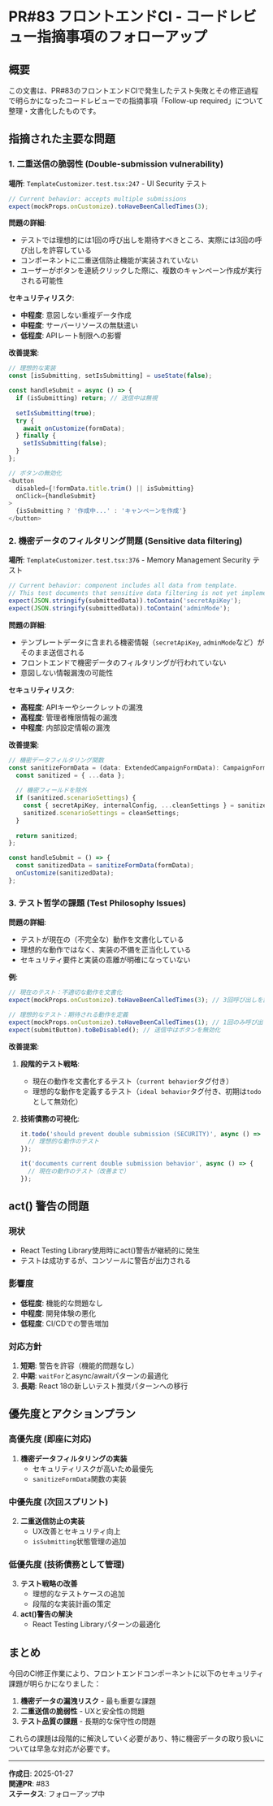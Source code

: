 # PR#83 フロントエンドCI - コードレビュー指摘事項のフォローアップ

## 概要
この文書は、PR#83のフロントエンドCIで発生したテスト失敗とその修正過程で明らかになったコードレビューでの指摘事項「Follow-up required」について整理・文書化したものです。

## 指摘された主要な問題

### 1. 二重送信の脆弱性 (Double-submission vulnerability)

**場所**: `TemplateCustomizer.test.tsx:247` - UI Security テスト
```typescript
// Current behavior: accepts multiple submissions
expect(mockProps.onCustomize).toHaveBeenCalledTimes(3);
```

**問題の詳細**:
- テストでは理想的には1回の呼び出しを期待すべきところ、実際には3回の呼び出しを許容している
- コンポーネントに二重送信防止機能が実装されていない
- ユーザーがボタンを連続クリックした際に、複数のキャンペーン作成が実行される可能性

**セキュリティリスク**:
- **中程度**: 意図しない重複データ作成
- **中程度**: サーバーリソースの無駄遣い
- **低程度**: APIレート制限への影響

**改善提案**:
```typescript
// 理想的な実装
const [isSubmitting, setIsSubmitting] = useState(false);

const handleSubmit = async () => {
  if (isSubmitting) return; // 送信中は無視
  
  setIsSubmitting(true);
  try {
    await onCustomize(formData);
  } finally {
    setIsSubmitting(false);
  }
};

// ボタンの無効化
<button 
  disabled={!formData.title.trim() || isSubmitting}
  onClick={handleSubmit}
>
  {isSubmitting ? '作成中...' : 'キャンペーンを作成'}
</button>
```

### 2. 機密データのフィルタリング問題 (Sensitive data filtering)

**場所**: `TemplateCustomizer.test.tsx:376` - Memory Management Security テスト
```typescript
// Current behavior: component includes all data from template.
// This test documents that sensitive data filtering is not yet implemented.
expect(JSON.stringify(submittedData)).toContain('secretApiKey');
expect(JSON.stringify(submittedData)).toContain('adminMode');
```

**問題の詳細**:
- テンプレートデータに含まれる機密情報（`secretApiKey`, `adminMode`など）がそのまま送信される
- フロントエンドで機密データのフィルタリングが行われていない
- 意図しない情報漏洩の可能性

**セキュリティリスク**:
- **高程度**: APIキーやシークレットの漏洩
- **高程度**: 管理者権限情報の漏洩
- **中程度**: 内部設定情報の漏洩

**改善提案**:
```typescript
// 機密データフィルタリング関数
const sanitizeFormData = (data: ExtendedCampaignFormData): CampaignFormData => {
  const sanitized = { ...data };
  
  // 機密フィールドを除外
  if (sanitized.scenarioSettings) {
    const { secretApiKey, internalConfig, ...cleanSettings } = sanitized.scenarioSettings as any;
    sanitized.scenarioSettings = cleanSettings;
  }
  
  return sanitized;
};

const handleSubmit = () => {
  const sanitizedData = sanitizeFormData(formData);
  onCustomize(sanitizedData);
};
```

### 3. テスト哲学の課題 (Test Philosophy Issues)

**問題の詳細**:
- テストが現在の（不完全な）動作を文書化している
- 理想的な動作ではなく、実装の不備を正当化している
- セキュリティ要件と実装の乖離が明確になっていない

**例**:
```typescript
// 現在のテスト：不適切な動作を文書化
expect(mockProps.onCustomize).toHaveBeenCalledTimes(3); // 3回呼び出しを許容

// 理想的なテスト：期待される動作を定義
expect(mockProps.onCustomize).toHaveBeenCalledTimes(1); // 1回のみ呼び出し
expect(submitButton).toBeDisabled(); // 送信中はボタンを無効化
```

**改善提案**:
1. **段階的テスト戦略**:
   - 現在の動作を文書化するテスト（`current behavior`タグ付き）
   - 理想的な動作を定義するテスト（`ideal behavior`タグ付き、初期は`todo`として無効化）
   
2. **技術債務の可視化**:
   ```typescript
   it.todo('should prevent double submission (SECURITY)', async () => {
     // 理想的な動作のテスト
   });
   
   it('documents current double submission behavior', async () => {
     // 現在の動作のテスト（改善まで）
   });
   ```

## act() 警告の問題

### 現状
- React Testing Library使用時にact()警告が継続的に発生
- テストは成功するが、コンソールに警告が出力される

### 影響度
- **低程度**: 機能的な問題なし
- **中程度**: 開発体験の悪化
- **低程度**: CI/CDでの警告増加

### 対応方針
1. **短期**: 警告を許容（機能的問題なし）
2. **中期**: `waitFor`とasync/awaitパターンの最適化
3. **長期**: React 18の新しいテスト推奨パターンへの移行

## 優先度とアクションプラン

### 高優先度 (即座に対応)
1. **機密データフィルタリングの実装**
   - セキュリティリスクが高いため最優先
   - `sanitizeFormData`関数の実装

### 中優先度 (次回スプリント)
2. **二重送信防止の実装**
   - UX改善とセキュリティ向上
   - `isSubmitting`状態管理の追加

### 低優先度 (技術債務として管理)
3. **テスト戦略の改善**
   - 理想的なテストケースの追加
   - 段階的な実装計画の策定
4. **act()警告の解決**
   - React Testing Libraryパターンの最適化

## まとめ

今回のCI修正作業により、フロントエンドコンポーネントに以下のセキュリティ課題が明らかになりました：

1. **機密データの漏洩リスク** - 最も重要な課題
2. **二重送信の脆弱性** - UXと安全性の問題
3. **テスト品質の課題** - 長期的な保守性の問題

これらの課題は段階的に解決していく必要があり、特に機密データの取り扱いについては早急な対応が必要です。

---

**作成日**: 2025-01-27  
**関連PR**: #83  
**ステータス**: フォローアップ中